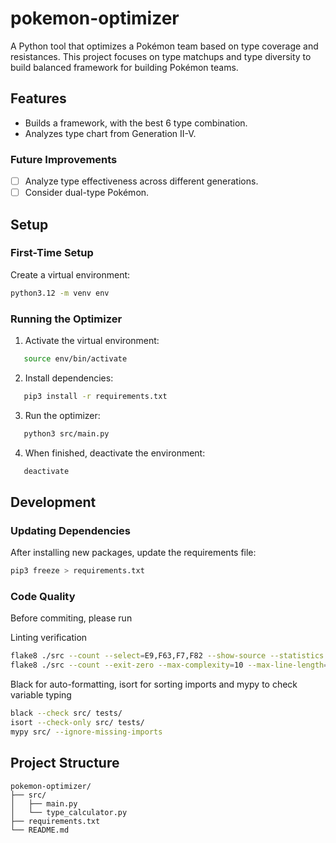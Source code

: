 # pokemon-optimizer
A Python tool that optimizes a Pokémon team based on type coverage and resistances. This project focuses on type matchups and type diversity to build balanced framework for building Pokémon teams.

## Features

- Builds a framework, with the best 6 type combination. 
- Analyzes type chart from Generation II-V.

### Future Improvements
- [ ] Analyze type effectiveness across different generations.
- [ ] Consider dual-type Pokémon.

## Setup

### First-Time Setup

Create a virtual environment:
```bash
python3.12 -m venv env
```

### Running the Optimizer

1. Activate the virtual environment:
```bash
   source env/bin/activate
```

2. Install dependencies:
```bash
   pip3 install -r requirements.txt
```

3. Run the optimizer:
```bash
   python3 src/main.py
```

4. When finished, deactivate the environment:
```bash
   deactivate
```

## Development

### Updating Dependencies

After installing new packages, update the requirements file:
```bash
pip3 freeze > requirements.txt
```

### Code Quality
Before commiting, please run

Linting verification
```bash
flake8 ./src --count --select=E9,F63,F7,F82 --show-source --statistics
flake8 ./src --count --exit-zero --max-complexity=10 --max-line-length=127 --statistics
```

Black for auto-formatting, isort for sorting imports and mypy to check variable typing
```bash
black --check src/ tests/
isort --check-only src/ tests/
mypy src/ --ignore-missing-imports
```


## Project Structure
```
pokemon-optimizer/
├── src/
│   ├── main.py
│   └── type_calculator.py
├── requirements.txt
└── README.md
```
